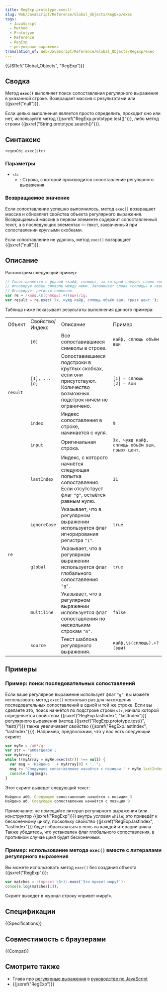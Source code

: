 ```yaml
---
title: RegExp.prototype.exec()
slug: Web/JavaScript/Reference/Global_Objects/RegExp/exec
tags:
  - JavaScript
  - Method
  - Prototype
  - Reference
  - RegExp
  - регулярные выражения
translation_of: Web/JavaScript/Reference/Global_Objects/RegExp/exec
---
```

{{JSRef("Global_Objects", "RegExp")}}

## Сводка

Метод **`exec()`** выполняет поиск сопоставления регулярного выражения в указанной строке. Возвращает массив с результатами или {{jsxref("null")}}.

Если целью выполнения является просто определить, проходит оно или нет, используйте метод {{jsxref("RegExp.prototype.test()")}}, либо метод строки {{jsxref("String.prototype.search()")}}.

## Синтаксис

```
regexObj.exec(str)
```

### Параметры

- `str`
  - : Строка, с которой производится сопоставление регулярного выражения.

### Возвращаемое значение

Если сопоставление успешно выполнилось, метод `exec()` возвращает массив и обновляет свойства объекта регулярного выражения. Возвращаемый массив в первом элементе содержит сопоставленный текст, а в последующих элементах — текст, захваченный при сопоставлении круглыми скобками.

Если сопоставление не удалось, метод `exec()` возвращает {{jsxref("null")}}.

## Описание

Рассмотрим следующий пример:

```js
// Сопоставляется с фразой «кайф, сплющь», за которой следует слово «вши»,
// игнорируя любые символы между ними. Запоминает слова «сплющь» и «вши».
// Игнорирует регистр символов.
var re = /кайф,\s(сплющь).+?(вши)/ig;
var result = re.exec('Эх, чужд кайф, сплющь объём вши, грызя цент.');
```

Таблица ниже показывает результаты выполнения данного примера:

<table class="fullwidth-table">
  <tbody>
    <tr>
      <td class="header">Объект</td>
      <td class="header">Свойство/Индекс</td>
      <td class="header">Описание</td>
      <td class="header">Пример</td>
    </tr>
    <tr>
      <td rowspan="4"><code>result</code></td>
      <td><code>[0]</code></td>
      <td>Все сопоставившиеся символы в строке.</td>
      <td><code>кайф, сплющь объём вши</code></td>
    </tr>
    <tr>
      <td><code>[1], ...[<em>n</em>]</code></td>
      <td>
        Сопоставившиеся подстроки в круглых скобках, если они присутствуют.
        Количество возможных подстрок ничем не ограничено.
      </td>
      <td>
        <code>[1] = сплющь<br />[2] = вши</code>
      </td>
    </tr>
    <tr>
      <td><code>index</code></td>
      <td>Индекс сопоставления в строке, начинается с нуля.</td>
      <td><code>9</code></td>
    </tr>
    <tr>
      <td><code>input</code></td>
      <td>Оригинальная строка.</td>
      <td><code>Эх, чужд кайф, сплющь объём вши, грызя цент.</code></td>
    </tr>
    <tr>
      <td rowspan="5"><code>re</code></td>
      <td><code>lastIndex</code></td>
      <td>
        Индекс, с которого начнётся следующая попытка сопоставления. Если
        отсутствует флаг <code>"g"</code>, остаётся равным нулю.
      </td>
      <td><code>31</code></td>
    </tr>
    <tr>
      <td><code>ignoreCase</code></td>
      <td>
        Указывает, что в регулярном выражении используется флаг игнорирования
        регистра <code>"i"</code>.
      </td>
      <td><code>true</code></td>
    </tr>
    <tr>
      <td><code>global</code></td>
      <td>
        Указывает, что в регулярном выражении используется флаг глобального
        сопоставления <code>"g"</code>.
      </td>
      <td><code>true</code></td>
    </tr>
    <tr>
      <td><code>multiline</code></td>
      <td>
        Указывает, что в регулярном выражении используется флаг сопоставления по
        нескольким строкам <code>"m"</code>.
      </td>
      <td><code>false</code></td>
    </tr>
    <tr>
      <td><code>source</code></td>
      <td>Текст шаблона регулярного выражения.</td>
      <td><code>кайф,\s(сплющь).+?(вши)</code></td>
    </tr>
  </tbody>
</table>

## Примеры

### Пример: поиск последовательных сопоставлений

Если ваше регулярное выражение использует флаг `"g"`, вы можете использовать метод `exec()` несколько раз для нахождения последовательных сопоставлений в одной и той же строке. Если вы сделаете это, поиск начнётся по подстроке строки `str`, начало которой определяется свойством {{jsxref("RegExp.lastIndex", "lastIndex")}} регулярного выражения (метод {{jsxref("RegExp.prototype.test()", "test()")}} также увеличивает свойство {{jsxref("RegExp.lastIndex", "lastIndex")}}). Например, предположим, что у вас есть следующий скрипт:

```js
var myRe = /аб*/g;
var str = 'аббвгдеабж';
var myArray;
while ((myArray = myRe.exec(str)) !== null) {
  var msg = 'Найдено ' + myArray[0] + '. ';
  msg += 'Следующее сопоставление начнётся с позиции ' + myRe.lastIndex;
  console.log(msg);
}
```

Этот скрипт выведет следующий текст:

```js
Найдено абб. Следующее сопоставление начнётся с позиции 3
Найдено аб. Следующее сопоставление начнётся с позиции 9
```

Примечание: не помещайте литерал регулярного выражения (или конструктор {{jsxref("RegExp")}}) внутрь условия `while`; это приведёт к бесконечному циклу, поскольку свойство {{jsxref("RegExp.lastIndex", "lastIndex")}} будет сбрасываться в ноль на каждой итерации цикла. Также убедитесь, что установлен флаг глобального сопоставления, в противном случае цикл будет бесконечным.

### Пример: использование метода `exec()` вместе с литералами регулярного выражения

Вы можете использовать метод `exec()` без создания объекта {{jsxref("RegExp")}}:

```js
var matches = /(привет \S+)/.exec('Это привет миру!');
console.log(matches[1]);
```

Скрипт выведет в журнал строку «привет миру!».

## Спецификации

{{Specifications}}

## Совместимость с браузерами

{{Compat}}

## Смотрите также

- Глава про [регулярные выражения](/ru/docs/Web/JavaScript/Guide/Regular_Expressions) в [руководстве по JavaScript](/ru/docs/Web/JavaScript/Guide)
- {{jsxref("RegExp")}}

